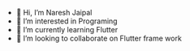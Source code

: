 - 👋 Hi, I’m Naresh Jaipal
- 👀 I’m interested in Programing
- 🌱 I’m currently learning Flutter
- 💞️ I’m looking to collaborate on Flutter frame work


<!---
NareshJaipal/NareshJaipal is a ✨ special ✨ repository because its `README.md` (this file) appears on your GitHub profile.
You can click the Preview link to take a look at your changes.
--->
